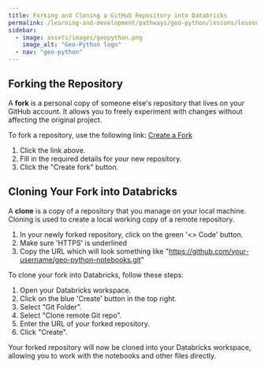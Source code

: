 ```yaml
---
title: Forking and Cloning a GitHub Repository into Databricks
permalink: /learning-and-development/pathways/geo-python/lessons/lesson-1/course-notebooks/
sidebar:
  - image: assets/images/geopython.png
    image_alt: "Geo-Python logo"
  - nav: "geo-python"
---
```

 

## Forking the Repository

A **fork** is a personal copy of someone else's repository that lives on your GitHub account. It allows you to freely experiment with changes without affecting the original project.

To fork a repository, use the following link:
[Create a Fork](https://github.com/tomkdefra/geo-python-notebooks/fork)

1. Click the link above.
2. Fill in the required details for your new repository.
3. Click the "Create fork" button.

## Cloning Your Fork into Databricks

A **clone** is a copy of a repository that you manage on your local machine. Cloning is used to create a local working copy of a remote repository.

1. In your newly forked repository, click on the green '<> Code' button.
2. Make sure 'HTTPS' is underlined
3. Copy the URL which will look something like "https://github.com/your-username/geo-python-notebooks.git"

To clone your fork into Databricks, follow these steps:

1. Open your Databricks workspace.
2. Click on the blue 'Create' button in the top right.
3. Select "Git Folder".
4. Select "Clone remote Git repo".
5. Enter the URL of your forked repository.
6. Click "Create".

Your forked repository will now be cloned into your Databricks workspace, allowing you to work with the notebooks and other files directly.
